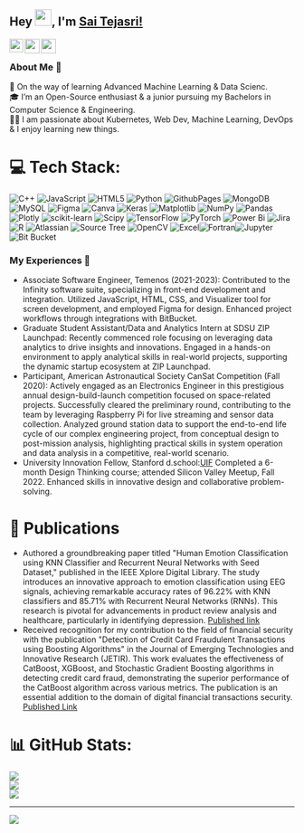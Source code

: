 ## Hey <img src="https://github.com/TheDudeThatCode/TheDudeThatCode/blob/master/Assets/Hi.gif" width="29px">, I'm [Sai Tejasri!](https://saitejasri1.github) 


<a href="https://www.linkedin.com/in/saitejasri/">
  <img align="left" width="24px" src="https://cdn.jsdelivr.net/npm/simple-icons@v3/icons/linkedin.svg"  />
</a>
<a href="https://twitter.com/SAITEJASRI24">
  <img align="left" width="26px" src="https://cdn.jsdelivr.net/npm/simple-icons@v3/icons/twitter.svg" />
</a>
<a href="mailto:ysaitejasrigrad@gmail.com">
  <img align="left" width="26px" src="https://cdn.jsdelivr.net/npm/simple-icons@v3/icons/gmail.svg" />
</a>

<br />

### About Me 🚀
🌱 On the way of learning Advanced Machine Learning & Data Scienc. </br>
🎓 I’m an Open-Source enthusiast & a junior pursuing my Bachelors in Computer Science & Engineering. </br>
👨‍💻  I am passionate about Kubernetes, Web Dev, Machine Learning, DevOps & I enjoy learning new things. </br>

# 💻 Tech Stack:
![C++](https://img.shields.io/badge/c++-%2300599C.svg?style=for-the-badge&logo=c%2B%2B&logoColor=white) ![JavaScript](https://img.shields.io/badge/javascript-%23323330.svg?style=for-the-badge&logo=javascript&logoColor=%23F7DF1E) ![HTML5](https://img.shields.io/badge/html5-%23E34F26.svg?style=for-the-badge&logo=html5&logoColor=white) ![Python](https://img.shields.io/badge/python-3670A0?style=for-the-badge&logo=python&logoColor=ffdd54)  ![GithubPages](https://img.shields.io/badge/github%20pages-121013?style=for-the-badge&logo=github&logoColor=white) ![MongoDB](https://img.shields.io/badge/MongoDB-%234ea94b.svg?style=for-the-badge&logo=mongodb&logoColor=white) ![MySQL](https://img.shields.io/badge/mysql-%2300000f.svg?style=for-the-badge&logo=mysql&logoColor=white) ![Figma](https://img.shields.io/badge/figma-%23F24E1E.svg?style=for-the-badge&logo=figma&logoColor=white) ![Canva](https://img.shields.io/badge/Canva-%2300C4CC.svg?style=for-the-badge&logo=Canva&logoColor=white)  ![Keras](https://img.shields.io/badge/Keras-%23D00000.svg?style=for-the-badge&logo=Keras&logoColor=white) ![Matplotlib](https://img.shields.io/badge/Matplotlib-%23ffffff.svg?style=for-the-badge&logo=Matplotlib&logoColor=black) ![NumPy](https://img.shields.io/badge/numpy-%23013243.svg?style=for-the-badge&logo=numpy&logoColor=white) ![Pandas](https://img.shields.io/badge/pandas-%23150458.svg?style=for-the-badge&logo=pandas&logoColor=white) ![Plotly](https://img.shields.io/badge/Plotly-%233F4F75.svg?style=for-the-badge&logo=plotly&logoColor=white) ![scikit-learn](https://img.shields.io/badge/scikit--learn-%23F7931E.svg?style=for-the-badge&logo=scikit-learn&logoColor=white) ![Scipy](https://img.shields.io/badge/SciPy-%230C55A5.svg?style=for-the-badge&logo=scipy&logoColor=%white) ![TensorFlow](https://img.shields.io/badge/TensorFlow-%23FF6F00.svg?style=for-the-badge&logo=TensorFlow&logoColor=white) ![PyTorch](https://img.shields.io/badge/PyTorch-%23EE4C2C.svg?style=for-the-badge&logo=PyTorch&logoColor=white)  ![Power Bi](https://img.shields.io/badge/power_bi-F2C811?style=for-the-badge&logo=powerbi&logoColor=black) ![Jira](https://img.shields.io/badge/jira-%20yellow?style=for-the-badge&logo=jira&logoColor=blue&labelColor=black&color=black) ![R](https://img.shields.io/badge/R-purple?style=for-the-badge&logo=R&logoColor=blue&color=green) ![Atlassian](https://img.shields.io/badge/atlassian-%20green?style=for-the-badge&logo=atlassian&logoColor=blue&color=white) ![Source Tree](https://img.shields.io/badge/sourcetree-blue?style=for-the-badge&logo=sourcetree&logoColor=blue&color=grey) ![OpenCV](https://img.shields.io/badge/opencv-brown?style=for-the-badge&logo=opencv&logoColor=blue&color=brown) ![Excel](https://img.shields.io/badge/microsoftexcel-brown?style=for-the-badge&logo=microsoftexcel&logoColor=blue&color=green)![Fortran](https://img.shields.io/badge/Fortran-brown?style=for-the-badge&logo=Fortran&logoColor=blue&color=black)![Jupyter](https://img.shields.io/badge/jupyter-brown?style=for-the-badge&logo=jupyter&logoColor=blue&color=yellow) ![Bit Bucket](https://img.shields.io/badge/bitbucket-brown?style=for-the-badge&logo=bitbucket&logoColor=blue&color=orange
)

### My Experiences 🙌
- Associate Software Engineer, Temenos (2021-2023): Contributed to the Infinity software suite, specializing in front-end development and integration. Utilized JavaScript, HTML, CSS, and Visualizer tool for screen development, and employed Figma for design. Enhanced project workflows through integrations with BitBucket.
- Graduate Student Assistant/Data and Analytics Intern at SDSU ZIP Launchpad: Recently commenced role focusing on leveraging data analytics to drive insights and innovations. Engaged in a hands-on environment to apply analytical skills in real-world projects, supporting the dynamic startup ecosystem at ZIP Launchpad.
- Participant, American Astronautical Society CanSat Competition (Fall 2020): Actively engaged as an Electronics Engineer in this prestigious annual design-build-launch competition focused on space-related projects. Successfully cleared the preliminary round, contributing to the team by leveraging Raspberry Pi for live streaming and sensor data collection. Analyzed ground station data to support the end-to-end life cycle of our complex engineering project, from conceptual design to post-mission analysis, highlighting practical skills in system operation and data analysis in a competitive, real-world scenario.
- University Innovation Fellow, Stanford d.school:[UIF](https://universityinnovation.org/wiki/Fellow:Saisri) Completed a 6-month Design Thinking course; attended Silicon Valley Meetup, Fall 2022. Enhanced skills in innovative design and collaborative problem-solving.


# 📝 Publications
- Authored a groundbreaking paper titled "Human Emotion Classification using KNN Classifier and Recurrent Neural Networks with Seed Dataset," published in the IEEE Xplore Digital Library. The study introduces an innovative approach to emotion classification using EEG signals, achieving remarkable accuracy rates of 96.22% with KNN classifiers and 85.71% with Recurrent Neural Networks (RNNs). This research is pivotal for advancements in product review analysis and healthcare, particularly in identifying depression. [Published link](https://ieeexplore.ieee.org/document/9754091)
- Received recognition for my contribution to the field of financial security with the publication "Detection of Credit Card Fraudulent Transactions using Boosting Algorithms" in the Journal of Emerging Technologies and Innovative Research (JETIR). This work evaluates the effectiveness of CatBoost, XGBoost, and Stochastic Gradient Boosting algorithms in detecting credit card fraud, demonstrating the superior performance of the CatBoost algorithm across various metrics. The publication is an essential addition to the domain of digital financial transactions security. [Published Link](https://www.jetir.org/view?paper=JETIR2102248)


  
# 📊 GitHub Stats:
![](https://github-readme-stats.vercel.app/api?username=saitejasri1&theme=dark&hide_border=false&include_all_commits=false&count_private=false)<br/>
![](https://github-readme-streak-stats.herokuapp.com/?user=saitejasri1&theme=dark&hide_border=false)<br/>
![](https://github-readme-stats.vercel.app/api/top-langs/?username=saitejasri1&theme=dark&hide_border=false&include_all_commits=false&count_private=false&layout=compact)



---
[![](https://visitcount.itsvg.in/api?id=saitejasri1&label=Profile%20Views&color=10&pretty=false)](https://visitcount.itsvg.in)
